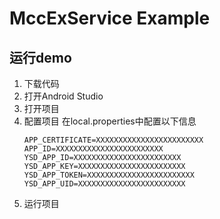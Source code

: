 # MccExService Example

## 运行demo

1. 下载代码
2. 打开Android Studio
3. 打开项目
4. 配置项目
    在local.properties中配置以下信息
   ```
   APP_CERTIFICATE=XXXXXXXXXXXXXXXXXXXXXXXX
   APP_ID=XXXXXXXXXXXXXXXXXXXXXXXX
   YSD_APP_ID=XXXXXXXXXXXXXXXXXXXXXXXX
   YSD_APP_KEY=XXXXXXXXXXXXXXXXXXXXXXXX
   YSD_APP_TOKEN=XXXXXXXXXXXXXXXXXXXXXXXX
   YSD_APP_UID=XXXXXXXXXXXXXXXXXXXXXXXX
   ```
5. 运行项目



